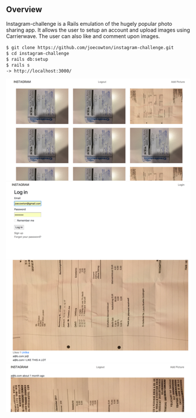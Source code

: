 ## Overview

Instagram-challenge is a Rails emulation of the hugely popular photo sharing app. It allows the user to setup an account and upload images using Carrierwave. The user can also like and comment upon images.

```
$ git clone https://github.com/joecowton/instagram-challenge.git
$ cd instagram-challenge
$ rails db:setup
$ rails s
-> http://localhost:3000/
```
![App](/1.png)
![App](/2.png)
![App](/3.png)
![App](/4.png)
